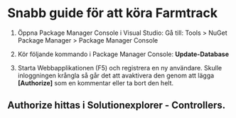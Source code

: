 # Snabb guide för att köra **Farmtrack**

1. Öppna Package Manager Console i Visual Studio:
Gå till: Tools > NuGet Package Manager > Package Manager Console

2. Kör följande kommando i Package Manager Console:
**Update-Database**

3. Starta Webbapplikationen (F5) och registrera en ny användare.
Skulle inloggningen krångla så går det att avaktivera den genom att lägga **[Authorize]** som en kommentar eller ta bort den helt.

## **Authorize hittas i Solutionexplorer - Controllers.**

